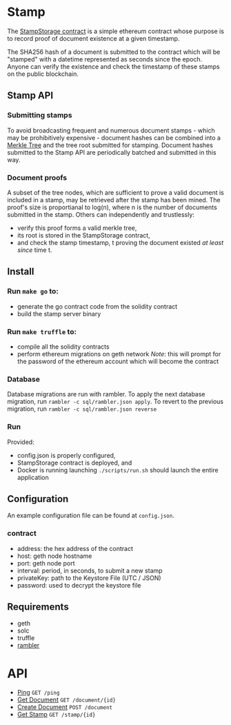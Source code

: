 # Stamp

The [StampStorage contract](truffle/contracts/StampStorage.sol) is a simple ethereum contract whose purpose is to record proof of document existence at a given timestamp.

The SHA256 hash of a document is submitted to the contract which will be "stamped" with a datetime represented as seconds since the epoch.
Anyone can verify the existence and check the timestamp of these stamps on the public blockchain.

## Stamp API

### Submitting stamps
To avoid broadcasting frequent and numerous document stamps - which may be prohibitively expensive - document hashes can be combined into a [Merkle Tree](https://en.wikipedia.org/wiki/Merkle_tree) and the tree root submitted for stamping.
Document hashes submitted to the Stamp API are periodically batched and submitted in this way.

### Document proofs
A subset of the tree nodes, which are sufficient to prove a valid document is included in a stamp, may be retrieved after the stamp has been mined.
The proof's size is proportianal to log(n), where n is the number of documents submitted in the stamp.
Others can independently and trustlessly:
- verify this proof forms a valid merkle tree,
- its root is stored in the StampStorage contract,
- and check the stamp timestamp, t
proving the document existed _at least since_ time t.

## Install

### Run `make go` to:
- generate the go contract code from the solidity contract
- build the stamp server binary

### Run `make truffle` to:
- compile all the solidity contracts
- perform ethereum migrations on geth network
_Note_: this will prompt for the password of the ethereum account which will become the contract

### Database
Database migrations are run with rambler.
To apply the next database migration, run `rambler -c sql/rambler.json apply`.
To revert to the previous migration, run `rambler -c sql/rambler.json reverse`

### Run
Provided:
- config.json is properly configured,
- StampStorage contract is deployed, and
- Docker is running
launching `./scripts/run.sh` should launch the entire application

## Configuration

An example configuration file can be found at `config.json`.

### contract
- address: the hex address of the contract
- host: geth node hostname
- port: geth node port
- interval: period, in seconds, to submit a new stamp
- privateKey: path to the Keystore File (UTC / JSON)
- password: used to decrypt the keystore file

## Requirements
- geth
- solc
- truffle
- [rambler](https://github.com/elwinar/rambler/releases/download/4.2.0/rambler-darwin-10.6-386)

# API

- [Ping](api.md#ping) `GET /ping`
- [Get Document](api.md#get-document) `GET /document/{id}`
- [Create Document](api.md#create-document) `POST /document`
- [Get Stamp](api.md#get-stamp) `GET /stamp/{id}`
